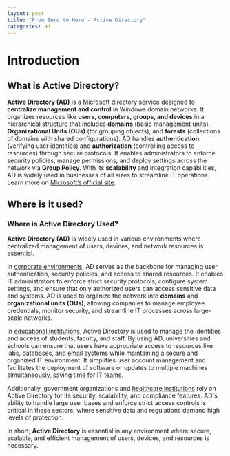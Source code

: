 ```yaml
---
layout: post  
title: "From Zero to Hero - Active Directory"  
categories: ad 
---
```


# Introduction

## What is Active Directory?

**Active Directory (AD)** is a Microsoft directory service designed to **centralize management and control** in Windows domain networks. It organizes resources like **users, computers, groups, and devices** in a hierarchical structure that includes **domains** (basic management units), **Organizational Units (OUs)** (for grouping objects), and **forests** (collections of domains with shared configurations). AD handles **authentication** (verifying user identities) and **authorization** (controlling access to resources) through secure protocols. It enables administrators to enforce security policies, manage permissions, and deploy settings across the network via **Group Policy**. With its **scalability** and integration capabilities, AD is widely used in businesses of all sizes to streamline IT operations. Learn more on [Microsoft’s official site](https://activedirectorypro.com/what-is-active-directory/#:~:text=Active%20Directory%20%28AD%29%20is%20a%20Microsoft%20service%20that,access%20to%20data%20and%20enforce%20company%20security%20policies.).

## Where is it used?

### Where is Active Directory Used?

**Active Directory (AD)** is widely used in various environments where centralized management of users, devices, and network resources is essential.

In [corporate environments](https://learn.microsoft.com/en-us/windows-server/identity/ad-ds/get-started/virtual-dc/active-directory-domain-services-overview), AD serves as the backbone for managing user authentication, security policies, and access to shared resources. It enables IT administrators to enforce strict security protocols, configure system settings, and ensure that only authorized users can access sensitive data and systems. AD is used to organize the network into **domains** and **organizational units (OUs)**, allowing companies to manage employee credentials, monitor security, and streamline IT processes across large-scale networks.

In [educational institutions](https://www.onlc.com/blog/what-is-active-directory-who-uses-it-why-you-should-learn-it-onlc/), Active Directory is used to manage the identities and access of students, faculty, and staff. By using AD, universities and schools can ensure that users have appropriate access to resources like labs, databases, and email systems while maintaining a secure and organized IT environment. It simplifies user account management and facilitates the deployment of software or updates to multiple machines simultaneously, saving time for IT teams.

Additionally, government organizations and [healthcare institutions](https://www.manageengine.com/products/ad-manager/sem/windows-active-directory-management-tool.html?camid=470414399&adgid=1310618973044574&kwd=active%20directory%20management&matchtype=p&adid=&network=o&adposition=&loc=37834&placement=&target=&searchquery=the-importance-of-active-directory-in-healthcare&msclkid=c80a14d1e117115d5da673ee95aaa7b6) rely on Active Directory for its security, scalability, and compliance features. AD's ability to handle large user bases and enforce strict access controls is critical in these sectors, where sensitive data and regulations demand high levels of protection.

In short, **Active Directory** is essential in any environment where secure, scalable, and efficient management of users, devices, and resources is necessary.

